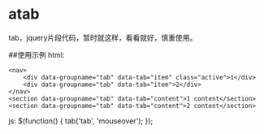 # atab
tab，jquery片段代码，暂时就这样，看看就好，慎重使用。

##使用示例
html:
```
<nav>
    <div data-groupname="tab" data-tab="item" class="active">1</div>
    <div data-groupname="tab" data-tab="item">2</div>
</nav>
<section data-groupname="tab" data-tab="content">1 content</section>
<section data-groupname="tab" data-tab="content">2 content</section>
```

js:
$(function() {
  tab('tab', 'mouseover');
});
